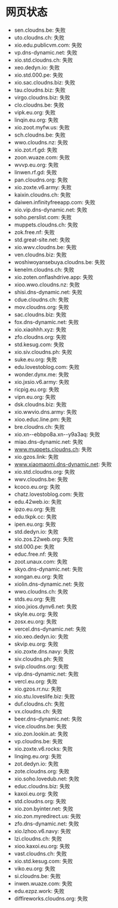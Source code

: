 # 网页状态
- sen.cloudns.be: 失败
- uto.cloudns.ch: 失败
- xio.edu.publicvm.com: 失败
- vp.dns-dynamic.net: 失败
- xio.std.cloudns.ch: 失败
- xeo.dedyn.io: 失败
- xio.std.000.pe: 失败
- xio.sac.cloudns.biz: 失败
- tau.cloudns.biz: 失败
- virgo.cloudns.biz: 失败
- clo.cloudns.be: 失败
- vipk.eu.org: 失败
- linqin.eu.org: 失败
- xio.zoot.myfw.us: 失败
- sch.cloudns.be: 失败
- wwo.cloudns.nz: 失败
- xio.zot.rf.gd: 失败
- zoon.wuaze.com: 失败
- wvvp.eu.org: 失败
- linwen.rf.gd: 失败
- pan.cloudns.org: 失败
- xio.zoxte.v6.army: 失败
- kaixin.cloudns.ch: 失败
- daiwen.infinityfreeapp.com: 失败
- xio.vip.dns-dynamic.net: 失败
- soho.perslist.com: 失败
- muppets.cloudns.ch: 失败
- zok.free.nf: 失败
- std.great-site.net: 失败
- xio.wwv.cloudns.be: 失败
- ven.cloudns.biz: 失败
- woshiwoyansebuya.cloudns.be: 失败
- kenelm.cloudns.ch: 失败
- xio.zoten.onflashdrive.app: 失败
- xioo.wwo.cloudns.nz: 失败
- shisi.dns-dynamic.net: 失败
- cdue.cloudns.ch: 失败
- mov.cloudns.org: 失败
- sac.cloudns.biz: 失败
- fox.dns-dynamic.net: 失败
- xio.xiaohhh.xyz: 失败
- zfo.cloudns.org: 失败
- std.kesug.com: 失败
- xio.siv.cloudns.ph: 失败
- suke.eu.org: 失败
- edu.lovestoblog.com: 失败
- wonder.dynx.me: 失败
- xio.jxsio.v6.army: 失败
- ricpig.eu.org: 失败
- vipn.eu.org: 失败
- dsk.cloudns.biz: 失败
- xio.wwvio.dns.army: 失败
- xioo.educ.line.pm: 失败
- bre.cloudns.ch: 失败
- xio.xn--ebbpo8a.xn--y9a3aq: 失败
- miao.dns-dynamic.net: 失败
- www.muppets.cloudns.ch: 失败
- xio.gzos.link: 失败
- www.xiaomaomi.dns-dynamic.net: 失败
- xio.std.cloudns.org: 失败
- wwv.cloudns.be: 失败
- kcoco.eu.org: 失败
- chatz.lovestoblog.com: 失败
- edu.42web.io: 失败
- ipzo.eu.org: 失败
- edu.tkpk.cc: 失败
- ipen.eu.org: 失败
- std.dedyn.io: 失败
- xio.zos.22web.org: 失败
- std.000.pe: 失败
- educ.free.nf: 失败
- zoot.unaux.com: 失败
- skyo.dns-dynamic.net: 失败
- xongan.eu.org: 失败
- xiolin.dns-dynamic.net: 失败
- wwo.cloudns.ch: 失败
- stds.eu.org: 失败
- xioo.jxios.dynv6.net: 失败
- skyle.eu.org: 失败
- zosx.eu.org: 失败
- vercel.dns-dynamic.net: 失败
- xio.xeo.dedyn.io: 失败
- skvip.eu.org: 失败
- xio.zoxte.dns.navy: 失败
- siv.cloudns.ph: 失败
- svip.cloudns.org: 失败
- vip.dns-dynamic.net: 失败
- vercl.eu.org: 失败
- xio.gzos.rr.nu: 失败
- xio.stu.loveslife.biz: 失败
- duf.cloudns.ch: 失败
- vx.cloudns.ch: 失败
- beer.dns-dynamic.net: 失败
- vice.cloudns.be: 失败
- xio.zon.lookin.at: 失败
- vp.cloudns.be: 失败
- xio.zoxte.v6.rocks: 失败
- linqing.eu.org: 失败
- zot.dedyn.io: 失败
- zote.cloudns.org: 失败
- xio.soho.lovedub.net: 失败
- educ.cloudns.biz: 失败
- kaxoi.eu.org: 失败
- std.cloudns.org: 失败
- xio.zon.byinter.net: 失败
- xio.zon.myredirect.us: 失败
- zfo.dns-dynamic.net: 失败
- xio.lzhoo.v6.navy: 失败
- lzi.cloudns.ch: 失败
- xioo.kaxoi.eu.org: 失败
- vast.cloudns.ch: 失败
- xio.std.kesug.com: 失败
- viko.eu.org: 失败
- si.cloudns.be: 失败
- inwen.wuaze.com: 失败
- edu.ezpz.work: 失败
- diffireworks.cloudns.org: 失败
